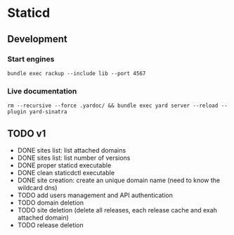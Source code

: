 # Staticd

## Development

### Start engines

`bundle exec rackup --include lib --port 4567`

### Live documentation

`rm --recursive --force .yardoc/ && bundle exec yard server --reload --plugin yard-sinatra`

## TODO v1

* DONE sites list: list attached domains
* DONE sites list: list number of versions
* DONE proper staticd executable
* DONE clean staticdctl executable
* DONE site creation: create an unique domain name (need to know the wildcard dns)
* TODO add users management and API authentication
* TODO domain deletion
* TODO site deletion (delete all releases, each release cache and exah attached domain)
* TODO release deletion
